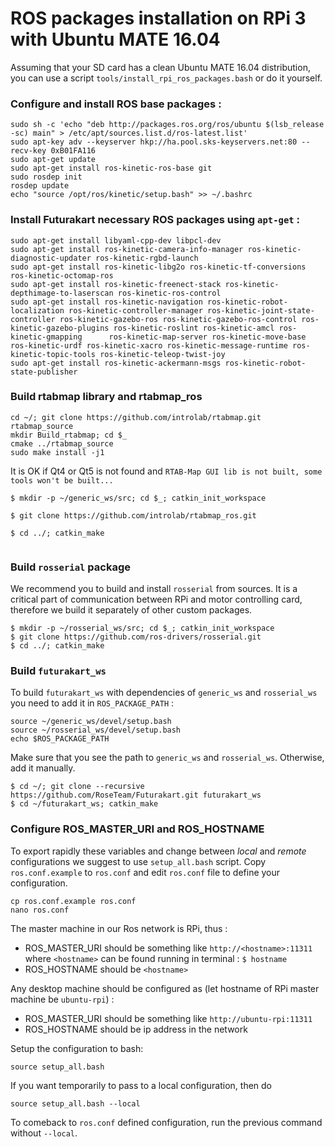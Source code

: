 # ROS packages installation on RPi 3 with Ubuntu MATE 16.04

Assuming that your SD card has a clean Ubuntu MATE 16.04 distribution, you can use a script `tools/install_rpi_ros_packages.bash` or do it yourself.

### Configure and install ROS base packages :
```
sudo sh -c 'echo "deb http://packages.ros.org/ros/ubuntu $(lsb_release -sc) main" > /etc/apt/sources.list.d/ros-latest.list'
sudo apt-key adv --keyserver hkp://ha.pool.sks-keyservers.net:80 --recv-key 0xB01FA116
sudo apt-get update
sudo apt-get install ros-kinetic-ros-base git
sudo rosdep init
rosdep update
echo "source /opt/ros/kinetic/setup.bash" >> ~/.bashrc
```

### Install Futurakart necessary ROS packages using `apt-get` :

```
sudo apt-get install libyaml-cpp-dev libpcl-dev
sudo apt-get install ros-kinetic-camera-info-manager ros-kinetic-diagnostic-updater ros-kinetic-rgbd-launch
sudo apt-get install ros-kinetic-libg2o ros-kinetic-tf-conversions ros-kinetic-octomap-ros
sudo apt-get install ros-kinetic-freenect-stack ros-kinetic-depthimage-to-laserscan ros-kinetic-ros-control
sudo apt-get install ros-kinetic-navigation ros-kinetic-robot-localization ros-kinetic-controller-manager ros-kinetic-joint-state-controller ros-kinetic-gazebo-ros ros-kinetic-gazebo-ros-control ros-kinetic-gazebo-plugins ros-kinetic-roslint ros-kinetic-amcl ros-kinetic-gmapping      ros-kinetic-map-server ros-kinetic-move-base ros-kinetic-urdf ros-kinetic-xacro ros-kinetic-message-runtime ros-kinetic-topic-tools ros-kinetic-teleop-twist-joy
sudo apt-get install ros-kinetic-ackermann-msgs ros-kinetic-robot-state-publisher
```

### Build rtabmap library and rtabmap_ros
```
cd ~/; git clone https://github.com/introlab/rtabmap.git rtabmap_source
mkdir Build_rtabmap; cd $_
cmake ../rtabmap_source
sudo make install -j1
```
It is OK if Qt4 or Qt5 is not found and `RTAB-Map GUI lib is not built, some tools won't be built...`

```
$ mkdir -p ~/generic_ws/src; cd $_; catkin_init_workspace 

$ git clone https://github.com/introlab/rtabmap_ros.git

$ cd ../; catkin_make 
 
```

### Build `rosserial` package
We recommend you to build and install `rosserial` from sources. It is a critical part of communication between RPi and motor controlling card,
therefore we build it separately of other custom packages.
```
$ mkdir -p ~/rosserial_ws/src; cd $_; catkin_init_workspace
$ git clone https://github.com/ros-drivers/rosserial.git
$ cd ../; catkin_make
```

### Build `futurakart_ws`

To build `futurakart_ws` with dependencies of `generic_ws` and `rosserial_ws` you need to add it in `ROS_PACKAGE_PATH` :
```
source ~/generic_ws/devel/setup.bash
source ~/rosserial_ws/devel/setup.bash
echo $ROS_PACKAGE_PATH
```
Make sure that you see the path to `generic_ws` and `rosserial_ws`. Otherwise, add it manually.
```
$ cd ~/; git clone --recursive https://github.com/RoseTeam/Futurakart.git futurakart_ws 
$ cd ~/futurakart_ws; catkin_make
```

### Configure ROS_MASTER_URI and ROS_HOSTNAME

To export rapidly these variables and change between *local* and *remote* configurations we suggest to use `setup_all.bash` script.
Copy `ros.conf.example` to `ros.conf` and edit `ros.conf` file to define your configuration.
```
cp ros.conf.example ros.conf
nano ros.conf
```
The master machine in our Ros network is RPi, thus : 
- ROS_MASTER_URI should be something like `http://<hostname>:11311` where `<hostname>` can be found running in terminal : `$ hostname`
- ROS_HOSTNAME should be `<hostname>`

Any desktop machine should be configured as (let hostname of RPi master machine be `ubuntu-rpi`) :
- ROS_MASTER_URI should be something like `http://ubuntu-rpi:11311`
- ROS_HOSTNAME should be ip address in the network
 

Setup the configuration to bash:
```
source setup_all.bash
```
If you want temporarily to pass to a local configuration, then do
```
source setup_all.bash --local
```
To comeback to `ros.conf` defined configuration, run the previous command without `--local`. 



  



